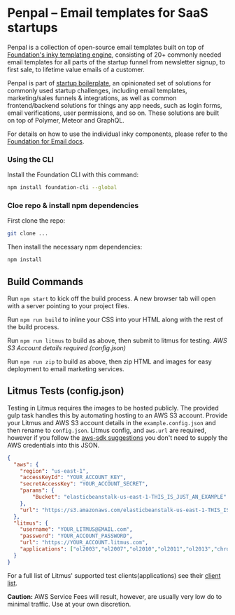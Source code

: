 # Penpal – Email templates for SaaS startups
Penpal is a collection of open-source email templates built on top of [Foundation's inky templating engine](http://foundation.zurb.com/emails), consisting of 20+ commonly needed email templates for all parts of the startup funnel from newsletter signup, to first sale, to lifetime value emails of a customer.

Penpal is part of [startup boilerplate](http://startup-boilerplate.co), an opinionated set of solutions for commonly used startup challenges, including email templates, marketing/sales funnels & integrations, as well as common frontend/backend solutions for things any app needs, such as login forms, email verifications, user permissions, and so on. These solutions are built on top of Polymer, Meteor and GraphQL.

For details on how to use the individual inky components, please refer to the [Foundation for Email docs](http://foundation.zurb.com/emails/docs/).


### Using the CLI

Install the Foundation CLI with this command:

```bash
npm install foundation-cli --global
```

### Cloe repo & install npm dependencies 

First clone the repo:

```bash
git clone ...
```

Then install the necessary npm dependencies:

```bash
npm install
```

## Build Commands

Run `npm start` to kick off the build process. A new browser tab will open with a server pointing to your project files.

Run `npm run build` to inline your CSS into your HTML along with the rest of the build process.

Run `npm run litmus` to build as above, then submit to litmus for testing. *AWS S3 Account details required (config.json)*

Run `npm run zip` to build as above, then zip HTML and images for easy deployment to email marketing services. 

## Litmus Tests (config.json)

Testing in Litmus requires the images to be hosted publicly. The provided gulp task handles this by automating hosting to an AWS S3 account. Provide your Litmus and AWS S3 account details in the `example.config.json` and then rename to `config.json`. Litmus config, and `aws.url` are required, however if you follow the [aws-sdk suggestions](http://docs.aws.amazon.com/AWSJavaScriptSDK/guide/node-configuring.html) you don't need to supply the AWS credentials into this JSON.

```json
{
  "aws": {
    "region": "us-east-1",
    "accessKeyId": "YOUR_ACCOUNT_KEY",
    "secretAccessKey": "YOUR_ACCOUNT_SECRET",
    "params": {
        "Bucket": "elasticbeanstalk-us-east-1-THIS_IS_JUST_AN_EXAMPLE"
    },
    "url": "https://s3.amazonaws.com/elasticbeanstalk-us-east-1-THIS_IS_JUST_AN_EXAMPLE"
  },
  "litmus": {
    "username": "YOUR_LITMUS@EMAIL.com",
    "password": "YOUR_ACCOUNT_PASSWORD",
    "url": "https://YOUR_ACCOUNT.litmus.com",
    "applications": ["ol2003","ol2007","ol2010","ol2011","ol2013","chromegmailnew","chromeyahoo","appmail9","iphone5s","ipad","android4","androidgmailapp"]
  }
}
```

For a full list of Litmus' supported test clients(applications) see their [client list](https://litmus.com/emails/clients.xml).

**Caution:** AWS Service Fees will result, however, are usually very low do to minimal traffic. Use at your own discretion.


